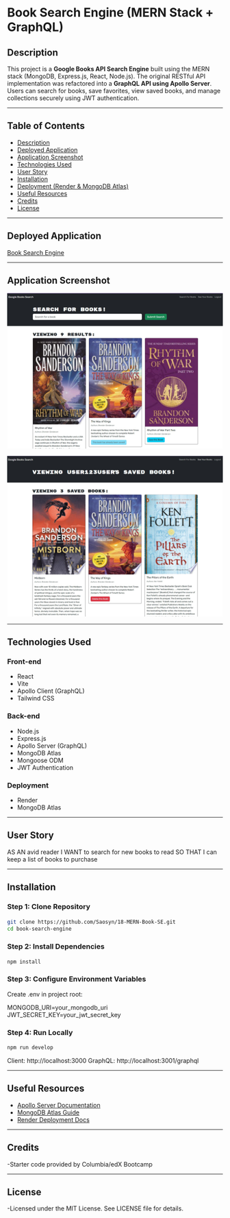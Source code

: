 # Book Search Engine (MERN Stack + GraphQL)

## Description

This project is a **Google Books API Search Engine** built using the MERN stack (MongoDB, Express.js, React, Node.js). The original RESTful API implementation was refactored into a **GraphQL API using Apollo Server**. Users can search for books, save favorites, view saved books, and manage collections securely using JWT authentication.

---

## Table of Contents

- [Description](#description)
- [Deployed Application](#deployed-application)
- [Application Screenshot](#application-screenshot)
- [Technologies Used](#technologies-used)
- [User Story](#user-story)
- [Installation](#installation)
- [Deployment (Render & MongoDB Atlas)](#deployment-render--mongodb-atlas)
- [Useful Resources](#useful-resources)
- [Credits](#credits)
- [License](#license)

---

## Deployed Application

[Book Search Engine](https://one8-mern-book-se.onrender.com/)

---

## Application Screenshot

![Search Results](./screenshots/book-search.jpg)

![Saved Books](./screenshots/saved-books.jpg)

---

## Technologies Used

### Front-end

- React
- Vite
- Apollo Client (GraphQL)
- Tailwind CSS

### Back-end

- Node.js
- Express.js
- Apollo Server (GraphQL)
- MongoDB Atlas
- Mongoose ODM
- JWT Authentication

### Deployment

- Render
- MongoDB Atlas

---

## User Story

AS AN avid reader I WANT to search for new books to read SO THAT I can keep a list of books to purchase

---

## Installation

### Step 1: Clone Repository

```bash
git clone https://github.com/Saosyn/18-MERN-Book-SE.git
cd book-search-engine
```

### Step 2: Install Dependencies

```bash
npm install
```

### Step 3: Configure Environment Variables

Create .env in project root:

MONGODB_URI=your_mongodb_uri
JWT_SECRET_KEY=your_jwt_secret_key

### Step 4: Run Locally

```bash
npm run develop
```

Client: http://localhost:3000
GraphQL: http://localhost:3001/graphql

---

## Useful Resources

- [Apollo Server Documentation](https://www.apollographql.com/docs/apollo-server/)
- [MongoDB Atlas Guide](https://www.mongodb.com/cloud/atlas)
- [Render Deployment Docs](https://render.com/docs)

---

## Credits

-Starter code provided by Columbia/edX Bootcamp

---

## License

-Licensed under the MIT License. See LICENSE file for details.
